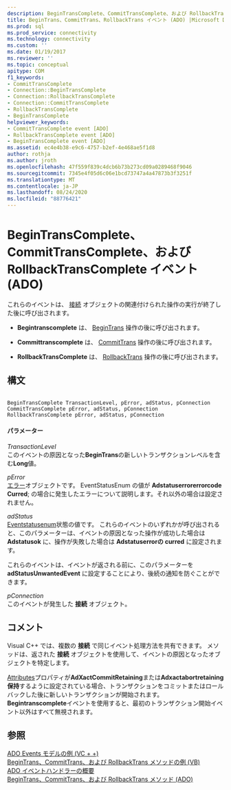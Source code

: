 ```yaml
---
description: BeginTransComplete、CommitTransComplete、および RollbackTransComplete イベント (ADO)
title: BeginTrans、CommitTrans、RollbackTrans イベント (ADO) |Microsoft Docs
ms.prod: sql
ms.prod_service: connectivity
ms.technology: connectivity
ms.custom: ''
ms.date: 01/19/2017
ms.reviewer: ''
ms.topic: conceptual
apitype: COM
f1_keywords:
- CommitTransComplete
- Connection::BeginTransComplete
- Connection::RollbackTransComplete
- Connection::CommitTransComplete
- RollbackTransComplete
- BeginTransComplete
helpviewer_keywords:
- CommitTransComplete event [ADO]
- RollbackTransComplete event [ADO]
- BeginTransComplete event [ADO]
ms.assetid: ec4e4b38-e9c6-4757-b2ef-4e468ae5f1d8
author: rothja
ms.author: jroth
ms.openlocfilehash: 47f559f839c4dcb6b73b273cd09a0289468f9046
ms.sourcegitcommit: 7345e4f05d6c06e1bcd73747a4a47873b3f3251f
ms.translationtype: MT
ms.contentlocale: ja-JP
ms.lasthandoff: 08/24/2020
ms.locfileid: "88776421"
---
```

# <a name="begintranscomplete-committranscomplete-and-rollbacktranscomplete-events-ado"></a>BeginTransComplete、CommitTransComplete、および RollbackTransComplete イベント (ADO)
これらのイベントは、 [接続](./connection-object-ado.md) オブジェクトの関連付けられた操作の実行が終了した後に呼び出されます。  
  
-   **Begintranscomplete** は、 [BeginTrans](./begintrans-committrans-and-rollbacktrans-methods-ado.md) 操作の後に呼び出されます。  
  
-   **Committranscomplete** は、 [CommitTrans](./begintrans-committrans-and-rollbacktrans-methods-ado.md) 操作の後に呼び出されます。  
  
-   **RollbackTransComplete** は、 [RollbackTrans](./begintrans-committrans-and-rollbacktrans-methods-ado.md) 操作の後に呼び出されます。  
  
## <a name="syntax"></a>構文  
  
```  
  
BeginTransComplete TransactionLevel, pError, adStatus, pConnection  
CommitTransComplete pError, adStatus, pConnection  
RollbackTransComplete pError, adStatus, pConnection  
```  
  
#### <a name="parameters"></a>パラメーター  
 *TransactionLevel*  
 このイベントの原因となった**BeginTrans**の新しいトランザクションレベルを含む**Long**値。  
  
 *pError*  
 [エラー](./error-object.md)オブジェクトです。 EventStatusEnum の値が **Adstatuserrorerrorcode Curred**; の場合に発生したエラーについて説明します。それ以外の場合は設定されません。  
  
 *adStatus*  
 [Eventstatusenum](./eventstatusenum.md)状態の値です。 これらのイベントのいずれかが呼び出されると、このパラメーターは、イベントの原因となった操作が成功した場合は **Adstatusok** に、操作が失敗した場合は **Adstatuserrorの curred** に設定されます。  
  
 これらのイベントは、イベントが返される前に、このパラメーターを **adStatusUnwantedEvent** に設定することにより、後続の通知を防ぐことができます。  
  
 *pConnection*  
 このイベントが発生した **接続** オブジェクト。  
  
## <a name="remarks"></a>コメント  
 Visual C++ では、複数の **接続** で同じイベント処理方法を共有できます。 メソッドは、返された **接続** オブジェクトを使用して、イベントの原因となったオブジェクトを特定します。  
  
 [Attributes](./attributes-property-ado.md)プロパティが**AdXactCommitRetaining**または**Adxactabortretaining 保持**するように設定されている場合、トランザクションをコミットまたはロールバックした後に新しいトランザクションが開始されます。 **Begintranscomplete**イベントを使用すると、最初のトランザクション開始イベント以外はすべて無視されます。  
  
## <a name="see-also"></a>参照  
 [ADO Events モデルの例 (VC + +)](./ado-events-model-example-vc.md)   
 [BeginTrans、CommitTrans、および RollbackTrans メソッドの例 (VB)](./begintrans-committrans-and-rollbacktrans-methods-example-vb.md)   
 [ADO イベントハンドラーの概要](../../guide/data/ado-event-handler-summary.md)   
 [BeginTrans、CommitTrans、および RollbackTrans メソッド (ADO)](./begintrans-committrans-and-rollbacktrans-methods-ado.md)